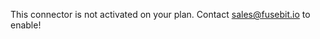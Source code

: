 This connector is not activated on your plan.  Contact [sales@fusebit.io](mailto:sales@fusebit.io) to enable!
